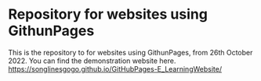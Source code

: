 # Repository for websites using GithunPages

This is the repository to for websites using GithunPages, from 26th October 2022.
You can find the demonstration website here.
https://songlinesgogo.github.io/GitHubPages-E_LearningWebsite/
